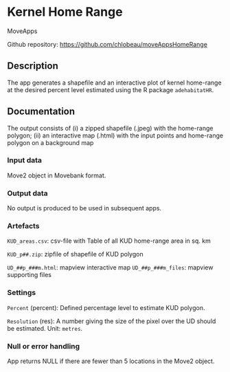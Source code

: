 # Kernel Home Range 

MoveApps

Github repository: https://github.com/chlobeau/moveAppsHomeRange

## Description
The app generates a shapefile and an interactive plot of kernel home-range at the desired percent level estimated using the R package `adehabitatHR`.

## Documentation
The output consists of (i) a zipped shapefile (.jpeg) with the home-range polygon; (ii) an interactive map (.html) with the input points and home-range polygon on a background map


### Input data
Move2 object in Movebank format. 

### Output data

No output is produced to be used in subsequent apps.


### Artefacts

`KUD_areas.csv`: csv-file with Table of all KUD home-range area in sq. km

`KUD_p##.zip`: zipfile of shapefile of KUD polygon

`UD_##p_###m.html`: mapview interactive map
`UD_##p_###m_files`: mapview supporting files

### Settings 

`Percent` (percent): Defined percentage level to estimate KUD polygon.

`Resolution` (res): A number giving the size of the pixel over the UD should be estimated. Unit: `metres`.

### Null or error handling

App returns NULL if there are fewer than 5 locations in the Move2 object.
